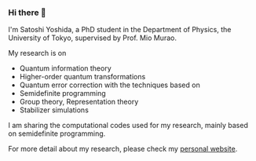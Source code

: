 ### Hi there 👋

I'm Satoshi Yoshida, a PhD student in the Department of Physics, the University of Tokyo, supervised by Prof. Mio Murao.

My research is on
- Quantum information theory
- Higher-order quantum transformations
- Quantum error correction
with the techniques based on
- Semidefinite programming
- Group theory, Representation theory
- Stabilizer simulations

I am sharing the computational codes used for my research, mainly based on semidefinite programming.

For more detail about my research, please check my [personal website](https://sy3104.github.io/).
